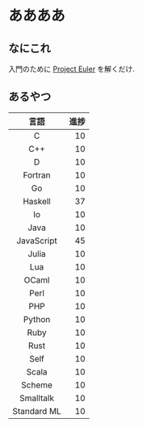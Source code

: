 # ああああ
## なにこれ
入門のために [Project Euler](https://projecteuler.net) を解くだけ.

## あるやつ

|     言語    | 進捗 |
| :---------: | ---: |
|      C      |   10 |
|     C++     |   10 |
|      D      |   10 |
|   Fortran   |   10 |
|      Go     |   10 |
|   Haskell   |   37 |
|      Io     |   10 |
|     Java    |   10 |
|  JavaScript |   45 |
|    Julia    |   10 |
|     Lua     |   10 |
|    OCaml    |   10 |
|     Perl    |   10 |
|     PHP     |   10 |
|    Python   |   10 |
|     Ruby    |   10 |
|     Rust    |   10 |
|     Self    |   10 |
|    Scala    |   10 |
|    Scheme   |   10 |
|  Smalltalk  |   10 |
| Standard ML |   10 |
